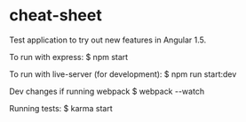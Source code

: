 # cheat-sheet

Test application to try out new features in Angular 1.5. 

To run with express:
$ npm start

To run with live-server (for development):
$ npm run start:dev

Dev changes if running webpack
$ webpack --watch

Running tests:
$ karma start
